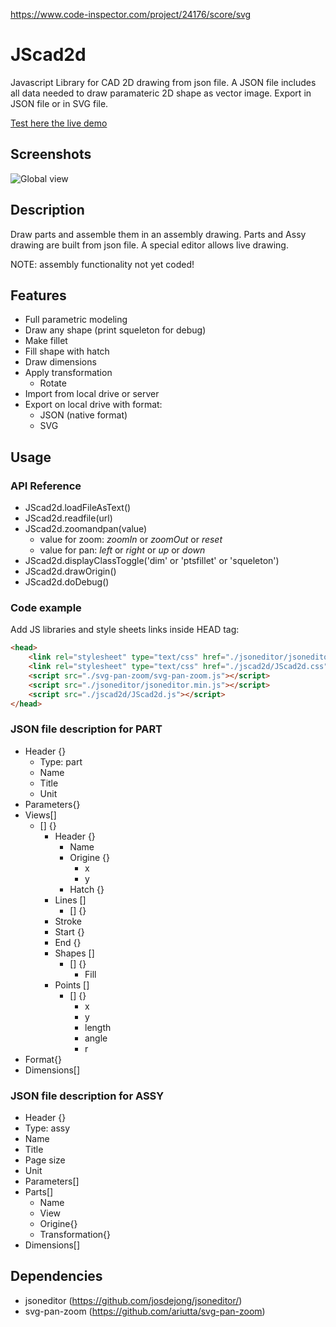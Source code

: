 https://www.code-inspector.com/project/24176/score/svg

# JScad2d

Javascript Library for CAD 2D drawing from json file. A JSON file includes all data needed to draw paramateric 2D shape as vector image. Export in JSON file or in SVG file.

[Test here the live demo](https://benardt.github.io/indexjscad2d.htm)

## Screenshots

![Global view](./misc/VueGlobale.png)

## Description

Draw parts and assemble them in an assembly drawing. Parts and Assy drawing are built from json file. A special editor allows live drawing.

NOTE: assembly functionality not yet coded!

## Features

* Full parametric modeling
* Draw any shape (print squeleton for debug)
* Make fillet
* Fill shape with hatch
* Draw dimensions
* Apply transformation
  * Rotate
* Import from local drive or server
* Export on local drive with format:
  * JSON (native format)
  * SVG

## Usage

### API Reference

* JScad2d.loadFileAsText()
* JScad2d.readfile(url)
* JScad2d.zoomandpan(value)
  * value for zoom: _zoomIn_ or _zoomOut_ or _reset_
  * value for pan: _left_ or _right_ or _up_ or _down_
* JScad2d.displayClassToggle('dim' or 'ptsfillet' or 'squeleton')
* JScad2d.drawOrigin()
* JScad2d.doDebug()

### Code example

Add JS libraries and style sheets links inside HEAD tag:
```html
<head>
    <link rel="stylesheet" type="text/css" href="./jsoneditor/jsoneditor.min.css">
    <link rel="stylesheet" type="text/css" href="./jscad2d/JScad2d.css">
    <script src="./svg-pan-zoom/svg-pan-zoom.js"></script>
    <script src="./jsoneditor/jsoneditor.min.js"></script>
    <script src="./jscad2d/JScad2d.js"></script>
</head>
```

### JSON file description for PART

* Header {}
  * Type: part
  * Name
  * Title
  * Unit
* Parameters{}
* Views[]
  * [] {}
    * Header {}
      * Name
      * Origine {}
        * x
	    * y
      * Hatch {}
    * Lines []
      * [] {}
	* Stroke
	* Start {}
	* End {}
    * Shapes []
      * [] {}
        * Fill
	* Points []
	  * [] {}
	    * x
	    * y
	    * length
	    * angle
	    * r
* Format{}
* Dimensions[]

### JSON file description for ASSY

* Header {}
 * Type: assy
 * Name
 * Title
 * Page size
 * Unit
* Parameters[]
* Parts[]
  * Name
  * View
  * Origine{}
  * Transformation{}
* Dimensions[]
  
## Dependencies

* jsoneditor (https://github.com/josdejong/jsoneditor/)
* svg-pan-zoom (https://github.com/ariutta/svg-pan-zoom)


